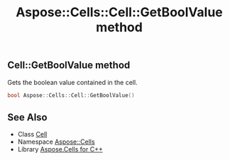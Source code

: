 ﻿---
title: Aspose::Cells::Cell::GetBoolValue method
linktitle: GetBoolValue
second_title: Aspose.Cells for C++ API Reference
description: 'Aspose::Cells::Cell::GetBoolValue method. Gets the boolean value contained in the cell in C++.'
type: docs
weight: 2300
url: /cpp/aspose.cells/cell/getboolvalue/
---
## Cell::GetBoolValue method


Gets the boolean value contained in the cell.

```cpp
bool Aspose::Cells::Cell::GetBoolValue()
```

## See Also

* Class [Cell](../)
* Namespace [Aspose::Cells](../../)
* Library [Aspose.Cells for C++](../../../)
